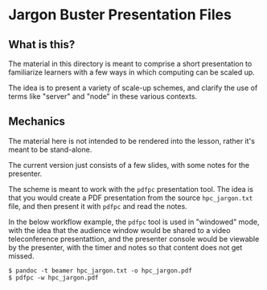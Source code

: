 # Jargon Buster Presentation Files

## What is this?

The material in this directory is meant to comprise a 
short presentation to familiarize learners with a few
ways in which computing can be scaled up.

The idea is to present a variety of scale-up schemes,
and clarify the use of terms like "server" and "node"
in these various contexts.

## Mechanics

The material here is not intended to be rendered into the 
lesson, rather it's meant to be stand-alone.

The current version just consists of a few slides, with
some notes for the presenter. 

The scheme is meant to work with the `pdfpc` presentation
tool.  The idea is that you would create a PDF presentation
from the source `hpc_jargon.txt` file, and then present it
with `pdfpc` and read the notes.

In the below workflow example, the `pdfpc` tool is used 
in "windowed" mode, with the idea that the audience window
would be shared to a video teleconference presentattion,
and the presenter console would be viewable by the presenter,
with the timer and notes so that content does not get missed.

```
$ pandoc -t beamer hpc_jargon.txt -o hpc_jargon.pdf
$ pdfpc -w hpc_jargon.pdf
```
